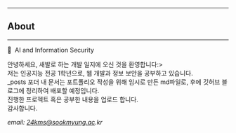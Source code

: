

---
## About
---
:art:&nbsp; AI and Information Security

 안녕하세요, 새발로 하는 개발 일지에 오신 것을 환영합니다:>  
저는 인공지능 전공 1학년으로, 웹 개발과 정보 보안을 공부하고 있습니다.  
_posts 포더 내 문서는 포트폴리오 작성을 위해 임시로 만든 md파일로, 후에 깃허브 블로그에 정리하여 배포할 예정입니다.  
진행한 프로젝트 혹은 공부한 내용을 업로드 합니다.  
감사합니다.

_email: 24kms@sookmyung.ac.kr_
